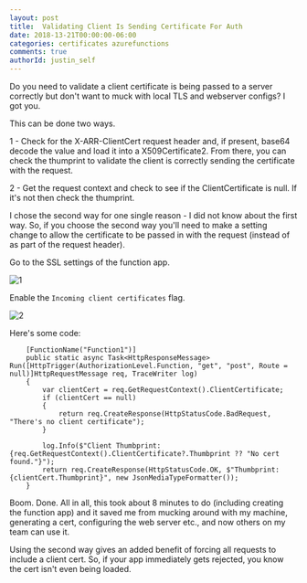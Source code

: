 ```yaml
---
layout: post
title:  Validating Client Is Sending Certificate For Auth
date: 2018-13-21T00:00:00-06:00
categories: certificates azurefunctions
comments: true
authorId: justin_self
---
```


Do you need to validate a client certificate is being passed to a server correctly but don't want to muck with local TLS and webserver configs? I got you.

<!-- more -->

[1]: https://imgur.com/ehuVZqx.png
[2]: https://imgur.com/knx5FJd.png

This can be done two ways.

1 - Check for the X-ARR-ClientCert request header and, if present, base64 decode the value and load it into a X509Certificate2. From there, you can check the thumprint to validate the client is correctly sending the certificate with the request.

2 - Get the request context and check to see if the ClientCertificate is null. If it's not then check the thumprint.

I chose the second way for one single reason - I did not know about the first way. So, if you choose the second way you'll need to make a setting change to allow the certificate to be passed in with the request (instead of as part of the request header).

Go to the SSL settings of the function app.

![1]

Enable the `Incoming client certificates` flag.

![2]

Here's some code:

        [FunctionName("Function1")]
        public static async Task<HttpResponseMessage> Run([HttpTrigger(AuthorizationLevel.Function, "get", "post", Route = null)]HttpRequestMessage req, TraceWriter log)
        {
            var clientCert = req.GetRequestContext().ClientCertificate;
            if (clientCert == null)
            {
                return req.CreateResponse(HttpStatusCode.BadRequest, "There's no client certificate");
            }

            log.Info($"Client Thumbprint: {req.GetRequestContext().ClientCertificate?.Thumbprint ?? "No cert found."}");
            return req.CreateResponse(HttpStatusCode.OK, $"Thumbprint: {clientCert.Thumbprint}", new JsonMediaTypeFormatter());
        }


Boom. Done. All in all, this took about 8 minutes to do (including creating the function app) and it saved me from mucking around with my machine, generating a cert, configuring the web server etc., and now others on my team can use it.

Using the second way gives an added benefit of forcing all requests to include a client cert. So, if your app immediately gets rejected, you know the cert isn't even being loaded.
